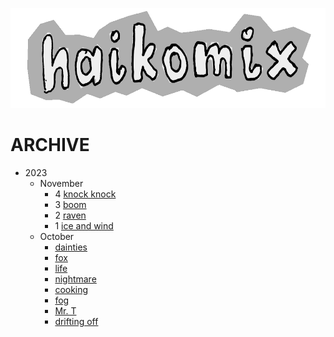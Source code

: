 <p align="center">
<img src="logo.gif" alt="logo" height="160" />
</p>

# ARCHIVE

* 2023
  * November
    * 4 [knock knock](knock-knock.md)
    * 3 [boom](boom.md)
    * 2 [raven](raven.md)
    * 1 [ice and wind](ice-and-wind.md)
  * October
    * [dainties](dainties.md)
    * [fox](fox.md)
    * [life](life.md)
    * [nightmare](nightmare.md)
    * [cooking](cooking.md)
    * [fog](fog.md)
    * [Mr. T](mr-t.md)
    * [drifting off](drifting-off.md)
